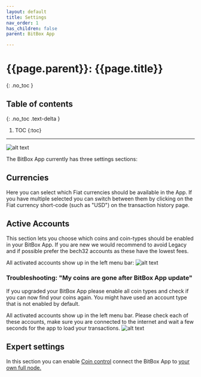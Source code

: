 ```yaml
---
layout: default
title: Settings
nav_order: 1
has_children: false
parent: BitBox App

---
```


# {{page.parent}}: {{page.title}}
{: .no_toc }

## Table of contents
{: .no_toc .text-delta }

1. TOC
{:toc}

---
![alt text]({{site.baseurl}}/assets/images/BitBoxApp/app_settings1.png )

The BitBox App currently has three settings sections:

## Currencies
Here you can select which Fiat currencies should be available in the App. If you have multiple selected you can switch between them by clicking on the Fiat currency short-code (such as "USD") on the transaction history page.

## Active Accounts
This section lets you choose which coins and coin-types should be enabled in your BitBox App.
If you are new we would recommend to avoid Legacy and if possible prefer the bech32 accounts as these have the lowest fees.

All activated accounts show up in the left menu bar:
![alt text]({{site.baseurl}}/assets/images/BitBoxApp/app_side_bar.png )


### Troubleshooting: "My coins are gone after BitBox App update"
If you upgraded your BitBox App please enable all coin types and check if you can now find your coins again. You might have used an account type that is not enabled by default.

All activated accounts show up in the left menu bar. Please check each of these accounts, make sure you are connected to the internet and wait a few seconds for the app to load your transactions.
![alt text]({{site.baseurl}}/assets/images/BitBoxApp/app_side_bar.png )


## Expert settings
In this section you can enable [Coin control]({{site.baseurl}}/docs/bitbox_app/coin_control/ ) connect the BitBox App to [your own full node.]({{site.baseurl}}/docs/bitbox_app/full_node/)
